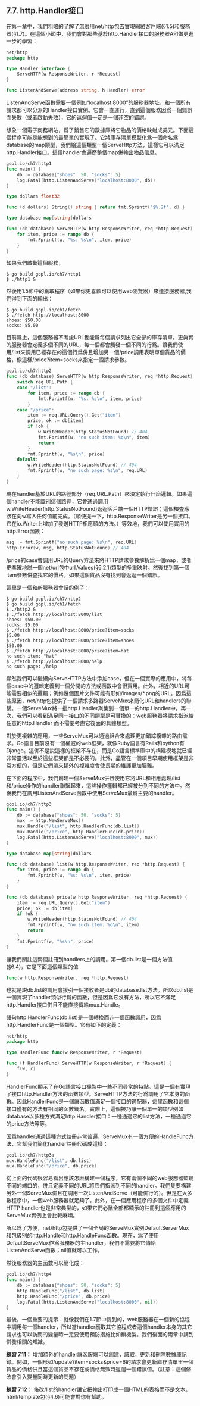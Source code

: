## 7.7. http.Handler接口

在第一章中，我們粗略的了解了怎麽用net/http包去實現網絡客戶端(§1.5)和服務器(§1.7)。在這個小節中，我們會對那些基於http.Handler接口的服務器API做更進一步的學習：

```go
net/http
package http

type Handler interface {
	ServeHTTP(w ResponseWriter, r *Request)
}

func ListenAndServe(address string, h Handler) error
```

ListenAndServe函數需要一個例如“localhost:8000”的服務器地址，和一個所有請求都可以分派的Handler接口實例。它會一直運行，直到這個服務因爲一個錯誤而失敗（或者啟動失敗），它的返迴值一定是一個非空的錯誤。

想象一個電子商務網站，爲了銷售它的數據庫將它物品的價格映射成美元。下面這個程序可能是能想到的最簡單的實現了。它將庫存清單模型化爲一個命名爲database的map類型，我們給這個類型一個ServeHttp方法，這樣它可以滿足http.Handler接口。這個handler會遍歷整個map併輸出物品信息。

```go
gopl.io/ch7/http1
func main() {
	db := database{"shoes": 50, "socks": 5}
	log.Fatal(http.ListenAndServe("localhost:8000", db))
}

type dollars float32

func (d dollars) String() string { return fmt.Sprintf("$%.2f", d) }

type database map[string]dollars

func (db database) ServeHTTP(w http.ResponseWriter, req *http.Request) {
	for item, price := range db {
		fmt.Fprintf(w, "%s: %s\n", item, price)
	}
}
```

如果我們啟動這個服務，

```
$ go build gopl.io/ch7/http1
$ ./http1 &
```

然後用1.5節中的獲取程序（如果你更喜歡可以使用web瀏覽器）來連接服務器,我們得到下面的輸出：

```
$ go build gopl.io/ch1/fetch
$ ./fetch http://localhost:8000
shoes: $50.00
socks: $5.00
```

目前爲止，這個服務器不考慮URL隻能爲每個請求列出它全部的庫存清單。更眞實的服務器會定義多個不同的URL，每一個都會觸發一個不同的行爲。讓我們使用/list來調用已經存在的這個行爲併且增加另一個/price調用表明單個貨品的價格，像這樣/price?item=socks來指定一個請求參數。

```go
gopl.io/ch7/http2
func (db database) ServeHTTP(w http.ResponseWriter, req *http.Request) {
	switch req.URL.Path {
	case "/list":
		for item, price := range db {
			fmt.Fprintf(w, "%s: %s\n", item, price)
		}
	case "/price":
		item := req.URL.Query().Get("item")
		price, ok := db[item]
		if !ok {
			w.WriteHeader(http.StatusNotFound) // 404
			fmt.Fprintf(w, "no such item: %q\n", item)
			return
		}
		fmt.Fprintf(w, "%s\n", price)
	default:
		w.WriteHeader(http.StatusNotFound) // 404
		fmt.Fprintf(w, "no such page: %s\n", req.URL)
	}
}
```

現在handler基於URL的路徑部分（req.URL.Path）來決定執行什麽邏輯。如果這個handler不能識别這個路徑，它會通過調用w.WriteHeader(http.StatusNotFound)返迴客戶端一個HTTP錯誤；這個檢査應該在向w寫入任何值前完成。（順便提一下，http.ResponseWriter是另一個接口。它在io.Writer上增加了發送HTTP相應頭的方法。）等效地，我們可以使用實用的http.Error函數：

```go
msg := fmt.Sprintf("no such page: %s\n", req.URL)
http.Error(w, msg, http.StatusNotFound) // 404
```

/price的case會調用URL的Query方法來將HTTP請求參數解析爲一個map，或者更準確地説一個net/url包中url.Values(§6.2.1)類型的多重映射。然後找到第一個item參數併査找它的價格。如果這個貨品沒有找到會返迴一個錯誤。

這里是一個和新服務器會話的例子：

```
$ go build gopl.io/ch7/http2
$ go build gopl.io/ch1/fetch
$ ./http2 &
$ ./fetch http://localhost:8000/list
shoes: $50.00
socks: $5.00
$ ./fetch http://localhost:8000/price?item=socks
$5.00
$ ./fetch http://localhost:8000/price?item=shoes
$50.00
$ ./fetch http://localhost:8000/price?item=hat
no such item: "hat"
$ ./fetch http://localhost:8000/help
no such page: /help
```

顯然我們可以繼續向ServeHTTP方法中添加case，但在一個實際的應用中，將每個case中的邏輯定義到一個分開的方法或函數中會很實用。此外，相近的URL可能需要相似的邏輯；例如幾個圖片文件可能有形如/images/\*.png的URL。因爲這些原因，net/http包提供了一個請求多路器ServeMux來簡化URL和handlers的聯繫。一個ServeMux將一批http.Handler聚集到一個單一的http.Handler中。再一次，我們可以看到滿足同一接口的不同類型是可替換的：web服務器將請求指派給任意的http.Handler
而不需要考慮它後面的具體類型。

對於更複雜的應用，一些ServeMux可以通過組合來處理更加錯綜複雜的路由需求。Go語言目前沒有一個權威的web框架，就像Ruby語言有Rails和python有Django。這併不是説這樣的框架不存在，而是Go語言標準庫中的構建模塊就已經非常靈活以至於這些框架都是不必要的。此外，盡管在一個項目早期使用框架是非常方便的，但是它們帶來額外的複雜度會使長期的維護更加睏難。

在下面的程序中，我們創建一個ServeMux併且使用它將URL和相應處理/list和/price操作的handler聯繫起來，這些操作邏輯都已經被分到不同的方法中。然後我門在調用ListenAndServe函數中使用ServeMux最爲主要的handler。

```go
gopl.io/ch7/http3
func main() {
	db := database{"shoes": 50, "socks": 5}
	mux := http.NewServeMux()
	mux.Handle("/list", http.HandlerFunc(db.list))
	mux.Handle("/price", http.HandlerFunc(db.price))
	log.Fatal(http.ListenAndServe("localhost:8000", mux))
}

type database map[string]dollars

func (db database) list(w http.ResponseWriter, req *http.Request) {
	for item, price := range db {
		fmt.Fprintf(w, "%s: %s\n", item, price)
	}
}

func (db database) price(w http.ResponseWriter, req *http.Request) {
	item := req.URL.Query().Get("item")
	price, ok := db[item]
	if !ok {
		w.WriteHeader(http.StatusNotFound) // 404
		fmt.Fprintf(w, "no such item: %q\n", item)
		return
	}
	fmt.Fprintf(w, "%s\n", price)
}
```

讓我們關註這兩個註冊到handlers上的調用。第一個db.list是一個方法值 (§6.4)，它是下面這個類型的值

```go
func(w http.ResponseWriter, req *http.Request)
```

也就是説db.list的調用會援引一個接收者是db的database.list方法。所以db.list是一個實現了handler類似行爲的函數，但是因爲它沒有方法，所以它不滿足http.Handler接口併且不能直接傳給mux.Handle。

語句http.HandlerFunc(db.list)是一個轉換而非一個函數調用，因爲http.HandlerFunc是一個類型。它有如下的定義：

```go
net/http
package http

type HandlerFunc func(w ResponseWriter, r *Request)

func (f HandlerFunc) ServeHTTP(w ResponseWriter, r *Request) {
	f(w, r)
}
```

HandlerFunc顯示了在Go語言接口機製中一些不同尋常的特點。這是一個有實現了接口http.Handler方法的函數類型。ServeHTTP方法的行爲調用了它本身的函數。因此HandlerFunc是一個讓函數值滿足一個接口的適配器，這里函數和這個接口僅有的方法有相同的函數籤名。實際上，這個技巧讓一個單一的類型例如database以多種方式滿足http.Handler接口：一種通過它的list方法，一種通過它的price方法等等。

因爲handler通過這種方式註冊非常普遍，ServeMux有一個方便的HandleFunc方法，它幫我們簡化handler註冊代碼成這樣：

```go
gopl.io/ch7/http3a
mux.HandleFunc("/list", db.list)
mux.HandleFunc("/price", db.price)
```

從上面的代碼很容易看出應該怎麽構建一個程序，它有兩個不同的web服務器監聽不同的端口的，併且定義不同的URL將它們指派到不同的handler。我們隻要構建另外一個ServeMux併且在調用一次ListenAndServe（可能併行的）。但是在大多數程序中，一個web服務器就足夠了。此外，在一個應用程序的多個文件中定義HTTP handler也是非常典型的，如果它們必鬚全部都顯示的註冊到這個應用的ServeMux實例上會比較麻煩。

所以爲了方便，net/http包提供了一個全局的ServeMux實例DefaultServerMux和包級别的http.Handle和http.HandleFunc函數。現在，爲了使用DefaultServeMux作爲服務器的主handler，我們不需要將它傳給ListenAndServe函數；nil值就可以工作。

然後服務器的主函數可以簡化成：

```go
gopl.io/ch7/http4
func main() {
	db := database{"shoes": 50, "socks": 5}
	http.HandleFunc("/list", db.list)
	http.HandleFunc("/price", db.price)
	log.Fatal(http.ListenAndServe("localhost:8000", nil))
}
```

最後，一個重要的提示：就像我們在1.7節中提到的，web服務器在一個新的協程中調用每一個handler，所以當handler獲取其它協程或者這個handler本身的其它請求也可以訪問的變量時一定要使用預防措施比如鎖機製。我們後面的兩章中講到併發相關的知識。

**練習 7.11：** 增加額外的handler讓客服端可以創建，讀取，更新和刪除數據庫記録。例如，一個形如/update?item=socks&price=6的請求會更新庫存清單里一個貨品的價格併且當這個貨品不存在或價格無效時返迴一個錯誤值。（註意：這個脩改會引入變量同時更新的問題）

**練習 7.12：** 脩改/list的handler讓它把輸出打印成一個HTML的表格而不是文本。html/template包(§4.6)可能會對你有幫助。
